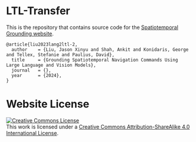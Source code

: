 # LTL-Transfer

This is the repository that contains source code for the [Spatiotemporal Grounding website](https://spatiotemporal-ground.github.io/).

```
@article{liu2023lang2ltl-2,
  author    = {Liu, Jason Xinyu and Shah, Ankit and Konidaris, George and Tellex, Stefanie and Paulius, David},
  title     = {Grounding Spatiotemporal Navigation Commands Using Large Language and Vision Models},
  journal   = {},
  year      = {2024},
}
```

# Website License
<a rel="license" href="http://creativecommons.org/licenses/by-sa/4.0/"><img alt="Creative Commons License" style="border-width:0" src="https://i.creativecommons.org/l/by-sa/4.0/88x31.png" /></a><br />This work is licensed under a <a rel="license" href="http://creativecommons.org/licenses/by-sa/4.0/">Creative Commons Attribution-ShareAlike 4.0 International License</a>.
